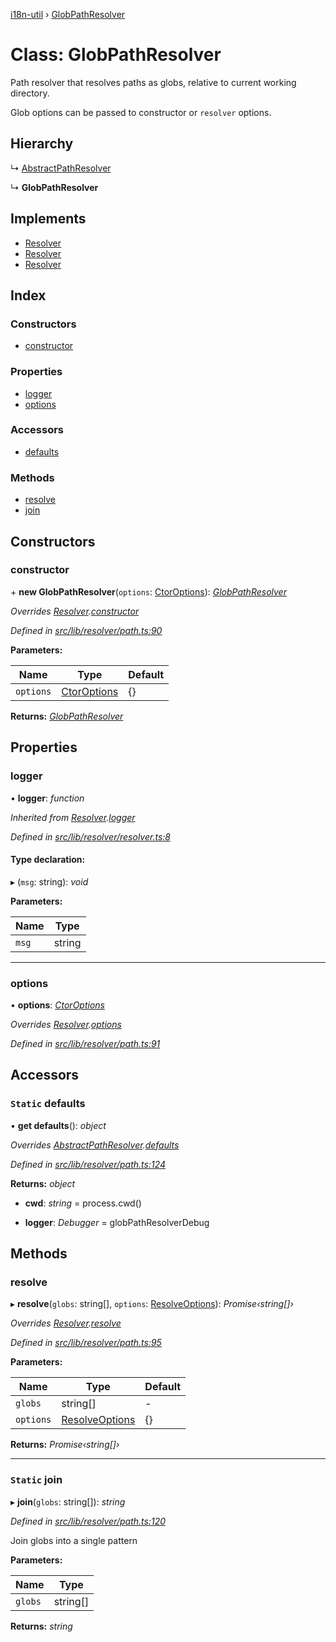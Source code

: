 [i18n-util](../README.md) › [GlobPathResolver](globpathresolver.md)

# Class: GlobPathResolver

Path resolver that resolves paths as globs, relative to current working
directory.

Glob options can be passed to constructor or `resolver` options.

## Hierarchy

  ↳ [AbstractPathResolver](abstractpathresolver.md)

  ↳ **GlobPathResolver**

## Implements

* [Resolver](../README.md#abstract-resolver)
* [Resolver](../README.md#abstract-resolver)
* [Resolver](../README.md#abstract-resolver)

## Index

### Constructors

* [constructor](globpathresolver.md#constructor)

### Properties

* [logger](globpathresolver.md#logger)
* [options](globpathresolver.md#options)

### Accessors

* [defaults](globpathresolver.md#static-defaults)

### Methods

* [resolve](globpathresolver.md#resolve)
* [join](globpathresolver.md#static-join)

## Constructors

###  constructor

\+ **new GlobPathResolver**(`options`: [CtorOptions](../README.md#ctoroptions)): *[GlobPathResolver](globpathresolver.md)*

*Overrides [Resolver](resolver.md).[constructor](resolver.md#constructor)*

*Defined in [src/lib/resolver/path.ts:90](https://github.com/JuroOravec/i18n-util/blob/c9cd5a0/src/lib/resolver/path.ts#L90)*

**Parameters:**

Name | Type | Default |
------ | ------ | ------ |
`options` | [CtorOptions](../README.md#ctoroptions) | {} |

**Returns:** *[GlobPathResolver](globpathresolver.md)*

## Properties

###  logger

• **logger**: *function*

*Inherited from [Resolver](resolver.md).[logger](resolver.md#logger)*

*Defined in [src/lib/resolver/resolver.ts:8](https://github.com/JuroOravec/i18n-util/blob/c9cd5a0/src/lib/resolver/resolver.ts#L8)*

#### Type declaration:

▸ (`msg`: string): *void*

**Parameters:**

Name | Type |
------ | ------ |
`msg` | string |

___

###  options

• **options**: *[CtorOptions](../README.md#ctoroptions)*

*Overrides [Resolver](resolver.md).[options](resolver.md#options)*

*Defined in [src/lib/resolver/path.ts:91](https://github.com/JuroOravec/i18n-util/blob/c9cd5a0/src/lib/resolver/path.ts#L91)*

## Accessors

### `Static` defaults

• **get defaults**(): *object*

*Overrides [AbstractPathResolver](abstractpathresolver.md).[defaults](abstractpathresolver.md#static-defaults)*

*Defined in [src/lib/resolver/path.ts:124](https://github.com/JuroOravec/i18n-util/blob/c9cd5a0/src/lib/resolver/path.ts#L124)*

**Returns:** *object*

* **cwd**: *string* = process.cwd()

* **logger**: *Debugger* = globPathResolverDebug

## Methods

###  resolve

▸ **resolve**(`globs`: string[], `options`: [ResolveOptions](../README.md#resolveoptions)): *Promise‹string[]›*

*Overrides [Resolver](resolver.md).[resolve](resolver.md#resolve)*

*Defined in [src/lib/resolver/path.ts:95](https://github.com/JuroOravec/i18n-util/blob/c9cd5a0/src/lib/resolver/path.ts#L95)*

**Parameters:**

Name | Type | Default |
------ | ------ | ------ |
`globs` | string[] | - |
`options` | [ResolveOptions](../README.md#resolveoptions) | {} |

**Returns:** *Promise‹string[]›*

___

### `Static` join

▸ **join**(`globs`: string[]): *string*

*Defined in [src/lib/resolver/path.ts:120](https://github.com/JuroOravec/i18n-util/blob/c9cd5a0/src/lib/resolver/path.ts#L120)*

Join globs into a single pattern

**Parameters:**

Name | Type |
------ | ------ |
`globs` | string[] |

**Returns:** *string*
